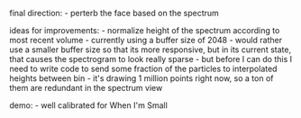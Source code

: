 final direction:
    - perterb the face based on the spectrum

ideas for improvements:
    - normalize height of the spectrum according to most recent volume
    - currently using a buffer size of 2048
        - would rather use a smaller buffer size so that its more responsive, but in its current state, that causes the spectrogram to look really sparse
        - but before I can do this I need to write code to send some fraction of the particles to interpolated heights between bin
        - it's drawing 1 million points right now, so a ton of them are redundant in the spectrum view

demo:
    - well calibrated for When I'm Small